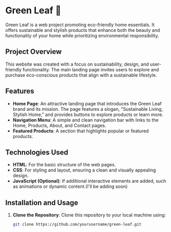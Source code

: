 # Green Leaf 🌿

Green Leaf is a web project promoting eco-friendly home essentials. It offers sustainable and stylish products that enhance both the beauty and functionality of your home while prioritizing environmental responsibility.

## Project Overview

This website was created with a focus on sustainability, design, and user-friendly functionality. The main landing page invites users to explore and purchase eco-conscious products that align with a sustainable lifestyle.

## Features

- **Home Page**: An attractive landing page that introduces the Green Leaf brand and its mission. The page features a slogan, "Sustainable Living, Stylish Home," and provides buttons to explore products or learn more.
- **Navigation Menu**: A simple and clean navigation bar with links to the Home, Products, About, and Contact pages.
- **Featured Products**: A section that highlights popular or featured products.

## Technologies Used

- **HTML**: For the basic structure of the web pages.
- **CSS**: For styling and layout, ensuring a clean and visually appealing design.
- **JavaScript (Optional)**: If additional interactive elements are added, such as animations or dynamic content.(I'll be adding soon)

## Installation and Usage

1. **Clone the Repository**: Clone this repository to your local machine using:
   ```bash
   git clone https://github.com/yourusername/green-leaf.git

